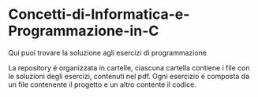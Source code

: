 # Concetti-di-Informatica-e-Programmazione-in-C
Qui puoi trovare la soluzione agli esercizi di programmazione

La repository é organizzata in cartelle, ciascuna cartella contiene i file con le soluzioni degli esercizi, contenuti nel pdf.
Ogni esercizio é composta da un file contenente il progetto e un altro contente il codice. 


